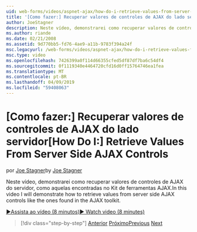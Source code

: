 ```yaml
---
uid: web-forms/videos/aspnet-ajax/how-do-i-retrieve-values-from-server-side-ajax-controls
title: '[Como fazer:] Recuperar valores de controles de AJAX do lado servidor | Microsoft Docs'
author: JoeStagner
description: Neste vídeo, demonstrarei como recuperar valores de controles de AJAX do servidor, como aquelas encontradas no Kit de ferramentas AJAX.
ms.author: riande
ms.date: 02/21/2008
ms.assetid: 9d770bb5-fd76-4ae9-a11b-9783f394a24f
msc.legacyurl: /web-forms/videos/aspnet-ajax/how-do-i-retrieve-values-from-server-side-ajax-controls
msc.type: video
ms.openlocfilehash: 7426399a0f114d66355cfed5df87df7ba6c54df4
ms.sourcegitcommit: 0f1119340e4464720cfd16d0ff15764746ea1fea
ms.translationtype: MT
ms.contentlocale: pt-BR
ms.lasthandoff: 04/09/2019
ms.locfileid: "59408063"
---
```

# <a name="how-do-i-retrieve-values-from-server-side-ajax-controls"></a><span data-ttu-id="f1b41-103">[Como fazer:] Recuperar valores de controles de AJAX do lado servidor</span><span class="sxs-lookup"><span data-stu-id="f1b41-103">[How Do I:] Retrieve Values From Server Side AJAX Controls</span></span>

<span data-ttu-id="f1b41-104">por [Joe Stagner](https://github.com/JoeStagner)</span><span class="sxs-lookup"><span data-stu-id="f1b41-104">by [Joe Stagner](https://github.com/JoeStagner)</span></span>

<span data-ttu-id="f1b41-105">Neste vídeo, demonstrarei como recuperar valores de controles de AJAX do servidor, como aquelas encontradas no Kit de ferramentas AJAX.</span><span class="sxs-lookup"><span data-stu-id="f1b41-105">In this video I will demonstrate how to retrieve values from server side AJAX controls like the ones found in the AJAX toolkit.</span></span>

[<span data-ttu-id="f1b41-106">&#9654;Assista ao vídeo (8 minutos)</span><span class="sxs-lookup"><span data-stu-id="f1b41-106">&#9654; Watch video (8 minutes)</span></span>](https://channel9.msdn.com/Blogs/ASP-NET-Site-Videos/how-do-i-retrieve-values-from-server-side-ajax-controls)

> [!div class="step-by-step"]
> <span data-ttu-id="f1b41-107">[Anterior](how-do-i-associate-ajax-client-behavior-with-an-aspnet-server-control.md)
> [Próximo](two-simple-techniques-for-triggering-updates-to-update-panels.md)</span><span class="sxs-lookup"><span data-stu-id="f1b41-107">[Previous](how-do-i-associate-ajax-client-behavior-with-an-aspnet-server-control.md)
[Next](two-simple-techniques-for-triggering-updates-to-update-panels.md)</span></span>
